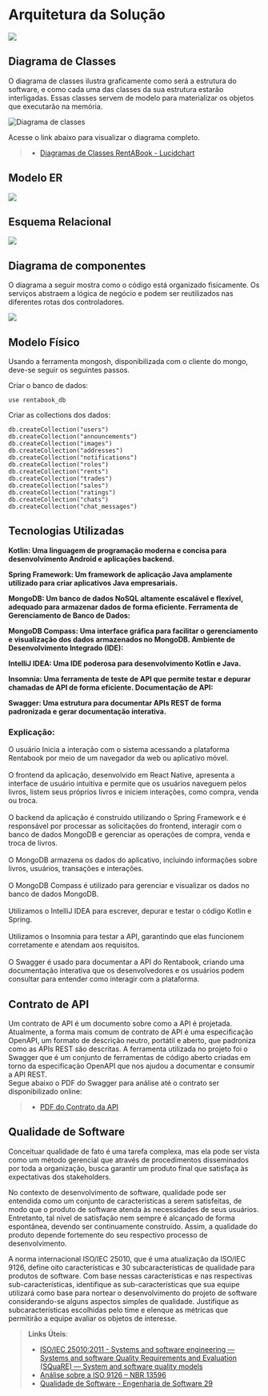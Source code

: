 # Arquitetura da Solução



<img src="https://raw.githubusercontent.com/ICEI-PUC-Minas-PMV-ADS/pmv-ads-2023-2-e4-aplicdistrib-t5-pmv-ads-2023-2-e4-g3-rentabook/fcba8bb63ad4ec9358662cc98cf0b050e99d2a26/docs/img/sddsdsssss.PNG">

## Diagrama de Classes

O diagrama de classes ilustra graficamente como será a estrutura do software, e como cada uma das classes da sua estrutura estarão interligadas. Essas classes servem de modelo para materializar os objetos que executarão na memória.

<img src="https://github.com/ICEI-PUC-Minas-PMV-ADS/pmv-ads-2023-2-e4-aplicdistrib-t5-pmv-ads-2023-2-e4-g3-rentabook/blob/3f76041d13362a5ac1ca45a126c5497a8ca6e797/docs/img/Diagrama%20de%20classe%20RentABook.png" alt="Diagrama de classes">

Acesse o link abaixo para visualizar o diagrama completo.

> - [Diagramas de Classes RentABook - Lucidchart](https://lucid.app/lucidchart/4d4f1757-4a0b-451a-b8a5-e19dde46423a/edit?viewport_loc=-400%2C-186%2C404%2C189%2CHWEp-vi-RSFO&invitationId=inv_863d048b-9aa6-4f41-9538-69c68af99aee)


## Modelo ER

<img src="https://github.com/ICEI-PUC-Minas-PMV-ADS/pmv-ads-2023-2-e4-aplicdistrib-t5-pmv-ads-2023-2-e4-g3-rentabook/blob/main/docs/img/Modelo ER.png" >

## Esquema Relacional

<img src="https://github.com/ICEI-PUC-Minas-PMV-ADS/pmv-ads-2023-2-e4-aplicdistrib-t5-pmv-ads-2023-2-e4-g3-rentabook/blob/main/docs/img/diag.png" >

## Diagrama de componentes

O diagrama a seguir mostra como o código está organizado fisicamente. Os serviços abstraem a lógica de negócio e podem ser reutilizados nas diferentes rotas dos controladores.

<img src="https://github.com/ICEI-PUC-Minas-PMV-ADS/pmv-ads-2023-2-e4-aplicdistrib-t5-pmv-ads-2023-2-e4-g3-rentabook/blob/main/docs/img/Diagrama de componentes2.png" >

## Modelo Físico

Usando a ferramenta mongosh, disponibilizada com o cliente do mongo, deve-se seguir os seguintes passos.

Criar o banco de dados:

```
use rentabook_db
```

Criar as collections dos dados:
```
db.createCollection("users")
db.createCollection("announcements")
db.createCollection("images")
db.createCollection("addresses")
db.createCollection("notifications")
db.createCollection("roles")
db.createCollection("rents")
db.createCollection("trades")
db.createCollection("sales")
db.createCollection("ratings")
db.createCollection("chats")
db.createCollection("chat_messages")
```

## Tecnologias Utilizadas

<strong> Kotlin: 
Uma linguagem de programação moderna e concisa para desenvolvimento Android e aplicações backend.

Spring Framework: 
Um framework de aplicação Java amplamente utilizado para criar aplicativos Java empresariais.

MongoDB: 
Um banco de dados NoSQL altamente escalável e flexível, adequado para armazenar dados de forma eficiente.
Ferramenta de Gerenciamento de Banco de Dados:

MongoDB Compass: 
Uma interface gráfica para facilitar o gerenciamento e visualização dos dados armazenados no MongoDB.
Ambiente de Desenvolvimento Integrado (IDE):

IntelliJ IDEA: 
Uma IDE poderosa para desenvolvimento Kotlin e Java.

Insomnia: 
Uma ferramenta de teste de API que permite testar e depurar chamadas de API de forma eficiente.
Documentação de API:

Swagger: 
Uma estrutura para documentar APIs REST de forma padronizada e gerar documentação interativa. </strong>

### Explicação:

O usuário Inicia a interação com o sistema acessando a plataforma Rentabook por meio de um navegador da web ou aplicativo móvel. </br></br>
O frontend da aplicação, desenvolvido em React Native, apresenta a interface de usuário intuitiva e permite que os usuários naveguem pelos livros, listem seus próprios livros e iniciem interações, como compra, venda ou troca.</br></br>
O backend da aplicação é construído utilizando o Spring Framework e é responsável por processar as solicitações do frontend, interagir com o banco de dados MongoDB e gerenciar as operações de compra, venda e troca de livros.</br></br>
O MongoDB armazena os dados do aplicativo, incluindo informações sobre livros, usuários, transações e interações.</br></br>
O MongoDB Compass é utilizado para gerenciar e visualizar os dados no banco de dados MongoDB.</br></br>
Utilizamos o IntelliJ IDEA para escrever, depurar e testar o código Kotlin e Spring.</br></br>
Utilizamos o Insomnia para testar a API, garantindo que elas funcionem corretamente e atendam aos requisitos.</br></br>
O Swagger é usado para documentar a API do Rentabook, criando uma documentação interativa que os desenvolvedores e os usuários podem consultar para entender como interagir com a plataforma.

## Contrato de API

Um contrato de API é um documento sobre como a API é projetada. Atualmente, a forma mais comum de contrato de API é uma especificação OpenAPI, um formato de descrição neutro, portátil e aberto, que padroniza como as APIs REST são descritas. A ferramenta utilizada no projeto foi o  Swagger que é um conjunto de ferramentas de código aberto criadas em torno da especificação OpenAPI que nos ajudou a documentar e consumir a API REST. 
<br>
Segue abaixo o PDF do Swagger para análise até o contrato ser disponibilizado online:

> - [PDF do Contrato da API](https://github.com/ICEI-PUC-Minas-PMV-ADS/pmv-ads-2023-2-e4-aplicdistrib-t5-pmv-ads-2023-2-e4-g3-rentabook/blob/d41264b2786f574546401112d3b4bc8ea6fb48fb/docs/img/Swagger%20UI.pdf)


## Qualidade de Software

Conceituar qualidade de fato é uma tarefa complexa, mas ela pode ser vista como um método gerencial que através de procedimentos disseminados por toda a organização, busca garantir um produto final que satisfaça às expectativas dos stakeholders.

No contexto de desenvolvimento de software, qualidade pode ser entendida como um conjunto de características a serem satisfeitas, de modo que o produto de software atenda às necessidades de seus usuários. Entretanto, tal nível de satisfação nem sempre é alcançado de forma espontânea, devendo ser continuamente construído. Assim, a qualidade do produto depende fortemente do seu respectivo processo de desenvolvimento.

A norma internacional ISO/IEC 25010, que é uma atualização da ISO/IEC 9126, define oito características e 30 subcaracterísticas de qualidade para produtos de software.
Com base nessas características e nas respectivas sub-características, identifique as sub-características que sua equipe utilizará como base para nortear o desenvolvimento do projeto de software considerando-se alguns aspectos simples de qualidade. Justifique as subcaracterísticas escolhidas pelo time e elenque as métricas que permitirão a equipe avaliar os objetos de interesse.

> **Links Úteis**:
>
> - [ISO/IEC 25010:2011 - Systems and software engineering — Systems and software Quality Requirements and Evaluation (SQuaRE) — System and software quality models](https://www.iso.org/standard/35733.html/)
> - [Análise sobre a ISO 9126 – NBR 13596](https://www.tiespecialistas.com.br/analise-sobre-iso-9126-nbr-13596/)
> - [Qualidade de Software - Engenharia de Software 29](https://www.devmedia.com.br/qualidade-de-software-engenharia-de-software-29/18209/)
